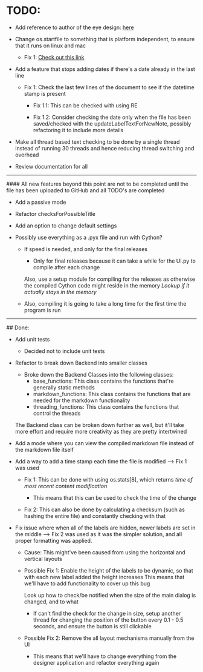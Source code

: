 # TODO:

* Add reference to author of the eye design: [here](https://www.flaticon.com/authors/freepik)

* Change os.startfile to something that is platform independent, to ensure that it runs on linux and mac
	* Fix 1: [Check out this link](https://stackoverflow.com/questions/17317219/is-there-an-platform-independent-equivalent-of-os-startfile)

* Add a feature that stops adding dates if there's a date already in the last line

	* Fix 1: Check the last few lines of the document to see if the datetime stamp is present
		* Fix 1.1: This can be checked with using RE

		* Fix 1.2: Consider checking the date only when the file has been saved/checked with the updateLabelTextForNewNote, possibly refactoring it to include more details

* Make all thread based text checking to be done by a single thread instead of running 30 threads and hence reducing thread switching and overhead

* Review documentation for all

<hr>
#### All new features beyond this point are not to be completed until the file has been uploaded to GitHub and all TODO's are completed

* Add a passive mode

* Refactor checksForPossibleTitle

* Add an option to change default settings

* Possibly use everything as a .pyx file and run with Cython?
	* If speed is needed, and only for the final releases
		* Only for final releases because it can take a while for the UI.py to compile after each change

		Also, use a setup module for compiling for the releases as otherwise the compiled Cython code might reside in the memory
			*Lookup if it actually stays in the memory*

	* Also, compiling it is going to take a long time for the first time the program is run

<hr>
## Done:

* Add unit tests
	* Decided not to include unit tests


* Refactor to break down Backend into smaller classes
	* Broke down the Backend Classes into the following classes:
		* base_functions: This class contains the functions that're generally static methods
		* markdown_functions: This class contains the functions that are needed for the markdown functionality
		* threading_functions: This class contains the functions that control the threads

	The Backend class can be broken down further as well, but it'll take more effort and require more creativity as they are pretty intertwined 


* Add a mode where you can view the compiled markdown file instead of the markdown file itself

* Add a way to add a time stamp each time the file is modified --> Fix 1 was used

	* Fix 1: This can be done with using os.stats[8], which returns *time of most recent content modification*
		* This means that this can be used to check the time of the change

	* Fix 2: This can also be done by calculating a checksum (such as hashing the entire file) and constantly checking with that


* Fix issue where when all of the labels are hidden, newer labels are set in the middle
--> Fix 2 was used as it was the simpler solution, and all proper formatting was applied.
	* Cause:
		This might've been caused from using the horizontal and vertical layouts

	* Possible Fix 1: Enable the height of the labels to be dynamic, so that with each new label added the height increases
		This means that we'll have to add functionality to cover up this bug

		Look up how to check/be notified when the size of the main dialog is changed, and to what

		* If can't find the check for the change in size, setup another thread for changing the position of the button every 0.1 - 0.5 seconds, and ensure the button is still clickable

	* Possible Fix 2: Remove the all layout mechanisms manually from the UI
		* This means that we'll have to change everything from the designer application and refactor everything again
